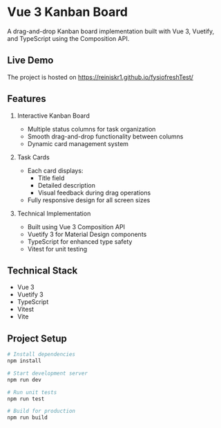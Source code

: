 # Vue 3 Kanban Board

A drag-and-drop Kanban board implementation built with Vue 3, Vuetify, and TypeScript using the Composition API.

## Live Demo
The project is hosted on https://reiniskr1.github.io/fysiofreshTest/

## Features

1. Interactive Kanban Board
   - Multiple status columns for task organization
   - Smooth drag-and-drop functionality between columns
   - Dynamic card management system

2. Task Cards
   - Each card displays:
     - Title field
     - Detailed description
     - Visual feedback during drag operations
   - Fully responsive design for all screen sizes

3. Technical Implementation
   - Built using Vue 3 Composition API
   - Vuetify 3 for Material Design components
   - TypeScript for enhanced type safety
   - Vitest for unit testing

## Technical Stack

- Vue 3
- Vuetify 3
- TypeScript
- Vitest
- Vite

## Project Setup

```bash
# Install dependencies
npm install

# Start development server
npm run dev

# Run unit tests
npm run test

# Build for production
npm run build
```
